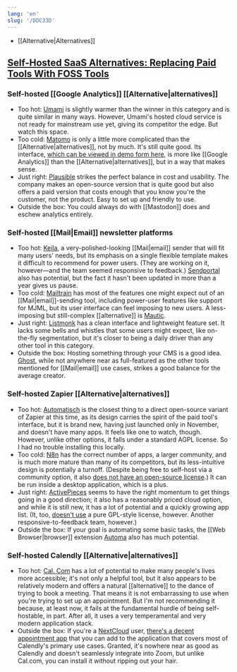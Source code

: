 ```yaml
---
lang: 'en'
slug: '/DDC33D'
---
```


- [[Alternative|Alternatives]]

## [Self-Hosted SaaS Alternatives: Replacing Paid Tools With FOSS Tools](https://tedium.co/2023/03/04/self-hosted-saas-app-alternatives/)

### Self-hosted [[Google Analytics]] [[Alternative|alternatives]]

- Too hot: [Umami](https://app.umami.is/share/8rmHaheU/umami.is) is slightly warmer than the winner in this category and is quite similar in many ways. However, Umami's hosted cloud service is not ready for mainstream use yet, giving its competitor the edge. But watch this space.
- Too cold: [Matomo](https://matomo.org/) is only a little more complicated than the [[Alternative|alternatives]], not by much. It's still quite good. Its interface, [which can be viewed in demo form here](https://demo.matomo.cloud/), is more like [[Google Analytics]] than the [[Alternative|alternatives]], but in a way that makes sense.
- Just right: [Plausible](https://plausible.io) strikes the perfect balance in cost and usability. The company makes an open-source version that is quite good but also offers a paid version that costs enough that you know you're the customer, not the product. Easy to set up and friendly to use.
- Outside the box: You could always do with [[Mastodon]] does and eschew analytics entirely.

### Self-hosted [[Mail|Email]] newsletter platforms

- Too hot: [Keila](https://www.keila.io), a very-polished-looking [[Mail|email]] sender that will fit many users' needs, but its emphasis on a single flexible template makes it difficult to recommend for power users. (They are working on it, however—and the team seemed responsive to feedback.) [Sendportal](https://sendportal.io) also has potential, but the fact it hasn't been updated in more than a year gives us pause.
- Too cold: [Mailtrain](https://github.com/Mailtrain-org/mailtrain) has most of the features one might expect out of an [[Mail|email]]-sending tool, including power-user features like support for MJML, but its user interface can feel imposing to new users. A less-imposing but still-complex [[alternative]] is [Mautic](https://www.mautic.org).
- Just right: [Listmonk](https://listmonk.app) has a clean interface and lightweight feature set. It lacks some bells and whistles that some users might expect, like on-the-fly segmentation, but it's closer to being a daily driver than any other tool in this category.
- Outside the box: Hosting something through your CMS is a good idea. [Ghost](https://ghost.org), while not anywhere near as full-featured as the other tools mentioned for [[Mail|email]] use cases, strikes a good balance for the average creator.

### Self-hosted Zapier [[Alternative|alternatives]]

- Too hot: [Automatisch](https://automatisch.io) is the closest thing to a direct open-source variant of Zapier at this time, as its design carries the spirit of the paid tool's interface, but it is brand new, having just launched only in November, and doesn't have many apps. It feels like one to watch, though. However, unlike other options, it falls under a standard AGPL license. So I had no trouble installing this locally.
- Too cold: [N8n](https://n8n.io) has the correct number of apps, a larger community, and is much more mature than many of its competitors, but its less-intuitive design is potentially a turnoff. (Despite being free to self-host via a community option, it also [does not have an open-source license](https://github.com/n8n-io/n8n/blob/master/LICENSE.md).) It can be run inside a desktop application, which is a plus.
- Just right: [ActivePieces](https://www.activepieces.com) seems to have the right momentum to get things going in a good direction; it also has a reasonably priced cloud option, and while it is still new, it has a lot of potential and a quickly growing app list. (It, too, [doesn't use](https://github.com/activepieces/activepieces/blob/main/packages/ee/LICENSE) a pure GPL-style license, however. Another responsive-to-feedback team, however.)
- Outside the box: If your goal is automating some basic tasks, the [[Web Browser|browser]] extension [Automa](https://www.automa.site) also has much potential.

### Self-hosted Calendly [[Alternative|alternatives]]

- Too hot: [Cal. Com](https://cal.com) has a lot of potential to make many people's lives more accessible; it's not only a helpful tool, but it also appears to be relatively modern and offers a natural [[alternative]] to the dance of trying to book a meeting. That means it is not embarrassing to use when you're trying to set up an appointment. But I'm not recommending it because, at least now, it fails at the fundamental hurdle of being self-hostable, in part. After all, it uses a very temperamental and very modern application stack.
- Outside the box: If you're a [NextCloud](https://midrange.tedium.co/issues/cloudy-with-a-chance-of-diy/) user, [there's a decent appointment app](https://apps.nextcloud.com/apps/appointments) that you can add to the application that covers most of Calendly's primary use cases. Granted, it's nowhere near as good as Calendly and doesn't seamlessly integrate into Zoom, but unlike Cal.com, you can install it without ripping out your hair.
